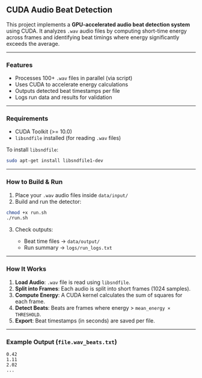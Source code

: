 ## CUDA Audio Beat Detection

This project implements a **GPU-accelerated audio beat detection system** using CUDA. It analyzes `.wav` audio files by computing short-time energy across frames and identifying beat timings where energy significantly exceeds the average.

---

### Features

* Processes 100+ `.wav` files in parallel (via script)
* Uses CUDA to accelerate energy calculations
* Outputs detected beat timestamps per file
* Logs run data and results for validation

---

### Requirements

* CUDA Toolkit (>= 10.0)
* `libsndfile` installed (for reading `.wav` files)

To install `libsndfile`:

```bash
sudo apt-get install libsndfile1-dev
```

---

### How to Build & Run

1. Place your `.wav` audio files inside `data/input/`
2. Build and run the detector:

```bash
chmod +x run.sh
./run.sh
```

3. Check outputs:

   * Beat time files → `data/output/`
   * Run summary → `logs/run_logs.txt`

---

### How It Works

1. **Load Audio**: `.wav` file is read using `libsndfile`.
2. **Split into Frames**: Each audio is split into short frames (1024 samples).
3. **Compute Energy**: A CUDA kernel calculates the sum of squares for each frame.
4. **Detect Beats**: Beats are frames where energy > `mean_energy × THRESHOLD`.
5. **Export**: Beat timestamps (in seconds) are saved per file.

---

### Example Output (`file.wav_beats.txt`)

```
0.42
1.11
2.02
...
```
